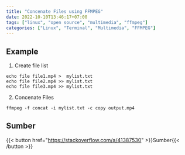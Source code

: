 ```yaml
---
title: "Concenate Files using FFMPEG"
date: 2022-10-10T13:46:17+07:00
tags: ["linux", "open source", "multimedia", "ffmpeg"]
categories: ["Linux", "Terminal", "Multimedia", "FFMPEG"]
---
```


## Example

1. Create file list

```fishshell
echo file file1.mp4 >  mylist.txt
echo file file2.mp4 >> mylist.txt
echo file file3.mp4 >> mylist.txt
```

2. Concenate Files

```fishshell
ffmpeg -f concat -i mylist.txt -c copy output.mp4
```

## Sumber

{{< button href="https://stackoverflow.com/a/41387530" >}}Sumber{{< /button >}}
